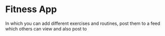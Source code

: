 # Fitness App

In which you can add different exercises and routines, post them to a feed which others can view and also post to
